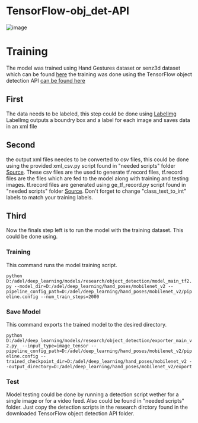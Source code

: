 # TensorFlow-obj_det-API

![image](https://user-images.githubusercontent.com/63298005/179505293-8c0d2cf1-2fc6-48f8-87dd-09acb4f5f15d.png)



# Training
The model was trained using Hand Gestures dataset or senz3d dataset which can be found [here](https://lttm.dei.unipd.it/downloads/gesture/) the training was done using the TensorFlow object detection API [can be found here ](https://github.com/tensorflow/models/tree/master/research/object_detection)

## First 
The data needs to be labeled, this step could be done using [LabelImg](https://github.com/heartexlabs/labelImg)
LabelImg outputs a boundry box and a label for each image and saves data in an xml file 


## Second 
the output xml files needes to be converted to csv files, this could be done using the provided xml_csv.py script found in "needed scripts" folder [Source](https://github.com/datitran/raccoon_dataset).
These csv files are the used to generate tf.record files, tf.record files are the files which are fed to the model along with training and testing images. tf.record files are generated using ge_tf_record.py script found in "needed scripts" folder [Source](https://github.com/datitran/raccoon_dataset). Don't forget to change "class_text_to_int" labels to match your training labels.

## Third
Now the finals step left is to run the model with the training dataset. This could be done using.

### Training
This command runs the model training script.

`python D:/adel/deep_learning/models/research/object_detection/model_main_tf2.py --model_dir=D:/adel/deep_learning/hand_poses/mobilenet_v2 --pipeline_config_path=D:/adel/deep_learning/hand_poses/mobilenet_v2/pipeline.config --num_train_steps=2000`



### Save Model
This command exports the trained model to the desired directory.

`python D:/adel/deep_learning/models/research/object_detection/exporter_main_v2.py  --input_type=image_tensor --pipeline_config_path=D:/adel/deep_learning/hand_poses/mobilenet_v2/pipeline.config --trained_checkpoint_dir=D:/adel/deep_learning/hand_poses/mobilenet_v2 --output_directory=D:/adel/deep_learning/hand_poses/mobilenet_v2/export`



### Test
Model testing could be done by running a detection script wether for a single image or for a video feed. Also could be found in "needed scripts" folder. Just copy the detection scripts in the research dirctory found in the downloaded TensorFlow object detection API folder.
